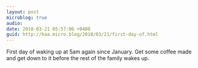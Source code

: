 ```yaml
---
layout: post
microblog: true
audio: 
date: 2018-03-21 05:57:06 +0400
guid: http://kaa.micro.blog/2018/03/21/first-day-of.html
---
```

First day of waking up at 5am again since January. Get some coffee made and get down to it before the rest of the family wakes up.
